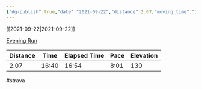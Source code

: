 ```yaml
---
{"dg-publish":true,"date":"2021-09-22","distance":2.07,"moving_time":"16:40","elapsed_time":"16:54","pace":"8:01","total_elevation_gain":130,"url":"https://www.strava.com/activities/6006569762","permalink":"/01-personal/strava/2021-09-22-evening-run/","dgPassFrontmatter":true}
---
```



[[2021-09-22\|2021-09-22]]

[Evening Run](https://www.strava.com/activities/6006569762)

| Distance | Time  | Elapsed Time | Pace | Elevation |
| -------- | ----- | ------------ | ---- | --------- |
| 2.07     | 16:40 | 16:54        | 8:01 | 130       |




#strava
